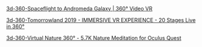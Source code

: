 
[3d-360-Spaceflight to Andromeda Galaxy | 360° Video VR](./3d-video1.md)

[3d-360-Tomorrowland 2019 - IMMERSIVE VR EXPERIENCE - 20 Stages Live in 360°](./3d-video2.md)

[3d-360-Virtual Nature 360° - 5.7K Nature Meditation for Oculus Quest](./3d-video3.md)